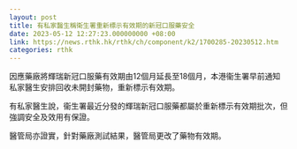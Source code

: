 ```yaml
---
layout: post
title: 有私家醫生稱衛生署重新標示有效期的新冠口服藥安全
date: 2023-05-12 12:27:23.000000000 +08:00
link: https://news.rthk.hk/rthk/ch/component/k2/1700285-20230512.htm
categories: rthk
---
```


因應藥廠將輝瑞新冠口服藥有效期由12個月延長至18個月，本港衞生署早前通知私家醫生安排回收未開封藥物，重新標示有效期。

有私家醫生說，衞生署最近分發的輝瑞新冠口服藥都屬於重新標示有效期批次，但強調安全及效用有保證。

醫管局亦證實，針對藥廠測試結果，醫管局更改了藥物有效期。
